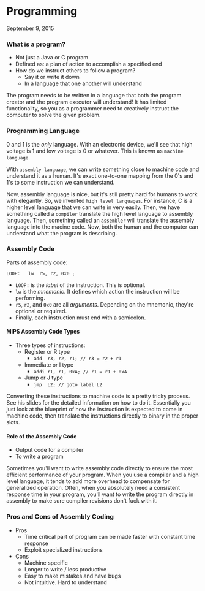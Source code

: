 Programming
===================
September 9, 2015

### What is a program? ###
- Not just a Java or C program
- Defined as: a plan of action to accomplish a specified end
- How do we instruct others to follow a program?
	- Say it or write it down
	- In a language that one another will understand

The program needs to be written in a language that both the program creator and the program executor will understand! It has limited functionality, so you as a programmer need to creatively instruct the computer to solve the given problem.

### Programming Language ###
0 and 1 is the *only* language. With an electronic device, we'll see that high voltage is 1 and low voltage is 0 or whatever. This is known as `machine language`. 

With `assembly language`, we can write something close to machine code and understand it as a human. It's exact one-to-one mapping from the 0's and 1's to some instruction we can understand.

Now, assembly language is nice, but it's still pretty hard for humans to work with elegantly. So, we invented `high level languages`. For instance, C is a higher level language that we can write in very easily. Then, we have something called a `compiler` translate the high level language to assembly language. Then, something called an `assembler` will translate the assembly language into the macine code. Now, both the human and the computer can understand what the program is describing.

### Assembly Code ###
Parts of assembly code:
```Assembly
LOOP:	lw	r5, r2, 0x0	;
```
- `LOOP:` is the *label* of the instruction. This is optional.
- `lw` is the *mnemonic*. It defines which action the instruction will be performing.
- `r5`, `r2`, and `0x0` are all *arguments*. Depending on the mnemonic, they're optional or required.
- Finally, each instruction must end with a semicolon.

#### MIPS Assembly Code Types ####
- Three types of instructions:
	- Register or R type
		- `add	r3, r2, r1; // r3 = r2 + r1`
	- Immediate or I type
		- `addi r1, r1, 0xA; // r1 = r1 + 0xA`
	- Jump or J type
		- `jmp	L2; // goto label L2`

Converting these instructions to machine code is a pretty tricky process. See his slides for the detailed information on how to do it. Essentially you just look at the blueprint of how the instruction is expected to come in machine code, then translate the instructions directly to binary in the proper slots.

#### Role of the Assembly Code ####
- Output code for a compiler
- To write a program

Sometimes you'll want to write assembly code directly to ensure the most efficient performance of your program. When you use a compiler and a high level language, it tends to add more overhead to compensate for generalized operation. Often, when you absolutely need a consistent response time in your program, you'll want to write the program directly in assembly to make sure compiler revisions don't fuck with it.

### Pros and Cons of Assembly Coding ###
- Pros
	- Time critical part of program can be made faster with constant time response
	- Exploit specialized instructions
- Cons
	- Machine specific
	- Longer to write / less productive
	- Easy to make mistakes and have bugs
	- Not intuitive. Hard to understand
